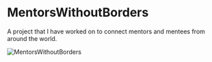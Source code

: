 # MentorsWithoutBorders

A project that I have worked on to connect mentors and mentees from around the world. 

![MentorsWithoutBorders](https://drive.google.com/open?id=1il_Gg5EPFnh12KaDk6GkR3bJ1i_AMY6_)
